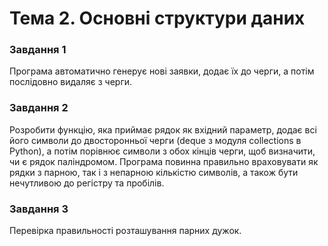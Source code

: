 # Тема 2. Основні структури даних

### Завдання 1

Програма автоматично генерує нові заявки, додає їх до черги, а потім послідовно видаляє з черги.

### Завдання 2

Розробити функцію, яка приймає рядок як вхідний параметр, додає всі його символи до
двосторонньої черги (deque з модуля collections в Python), а потім порівнює символи з обох кінців
черги, щоб визначити, чи є рядок паліндромом. Програма повинна правильно враховувати як рядки з
парною, так і з непарною кількістю символів, а також бути нечутливою до регістру та пробілів.

### Завдання 3

Перевірка правильності розташування парних дужок.
